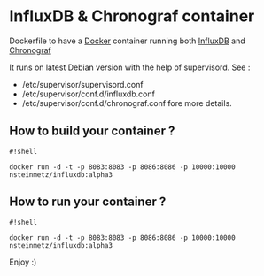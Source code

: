 # InfluxDB & Chronograf container #

Dockerfile to have a [Docker](https://www.docker.com) container running both [InfluxDB](https://influxdb.com) and [Chronograf](https://influxdb.com/chronograf/index.html)

It runs on latest Debian version with the help of supervisord. See :

* /etc/supervisor/supervisord.conf 
* /etc/supervisor/conf.d/influxdb.conf
* /etc/supervisor/conf.d/chronograf.conf fore more details.

## How to build your container ? ##

```
#!shell

docker run -d -t -p 8083:8083 -p 8086:8086 -p 10000:10000  nsteinmetz/influxdb:alpha3

```

## How to run your container ? ##

```
#!shell

docker run -d -t -p 8083:8083 -p 8086:8086 -p 10000:10000  nsteinmetz/influxdb:alpha3

```

Enjoy :)